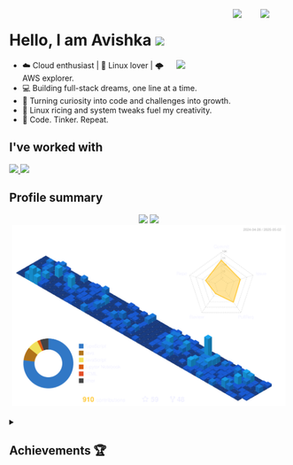 <!-- Header icons -->
<div>
 <!-- Day and Night icons -->
  <a href="https://github.com/settings/appearance#gh-light-mode-only">  
  <img src="https://raw.githubusercontent.com/Tarikul-Islam-Anik/Animated-Fluent-Emojis/master/Emojis/Travel%20and%20places/Sun%20with%20Face.png" width="50" align="right" />
  </a>

  <a href="https://github.com/settings/appearance#gh-dark-mode-only">
  <img src="https://raw.githubusercontent.com/Tarikul-Islam-Anik/Animated-Fluent-Emojis/master/Emojis/Travel%20and%20places/First%20Quarter%20Moon%20Face.png" width="50" align="right" />
  </a>
</div>

<h1> Hello, I am Avishka <img src = "https://media3.giphy.com/media/ZDNQdzCUjIK9VNUE2c/giphy.webp" width = "70"/></h1>
<div align="left">

<picture>
    <img src="images/coding.gif" width="40%" align="right" />
 </picture>

<!--   About me -->
* ☁️ Cloud enthusiast | 🐧 Linux lover | 🌩️ AWS explorer.   
* 💻 Building full-stack dreams, one line at a time.  
* 🚀 Turning curiosity into code and challenges into growth.  
* 🎨 Linux ricing and system tweaks fuel my creativity.  
* 🌟 Code. Tinker. Repeat.

<!-- Programming languages -->
<h2>I've worked with</h2>
<a href="https://github.com/avixkap#gh-light-mode-only">
 <img src="https://skillicons.dev/icons?i=aws,gcp,jenkins,terraform,ansible,linux,redhat,kubernetes,docker,heroku,gitlab,git,github,githubactions,flutter,bash,php,java,js,ts,py,nodejs,cs,vim,postman,vscode,visualstudio,mysql,postgres,linkedin,npm,nestjs,react,spring,dotnet,flask&theme=light&perline=8" />
</a>
<a href="https://github.com/avixkap#gh-dark-mode-only">
 <img src="https://skillicons.dev/icons?i=aws,gcp,jenkins,terraform,ansible,linux,redhat,kubernetes,docker,heroku,gitlab,git,github,githubactions,flutter,bash,php,java,js,ts,py,nodejs,cs,vim,postman,vscode,visualstudio,mysql,postgres,linkedin,npm,nestjs,react,nextjs,spring,dotnet,flask&theme=dark&perline=8" />
</a>

<!-- Profile summary -->
<h2>Profile summary </h2>
<div align="center">
 <picture align = "left">
     <img width="47%" src="https://github-readme-stats.vercel.app/api?username=avixkap&custom_title=Avishka's+Github+Stats&show_icons=true&hide_border=true&count_private=true&bg_color=00000000&title_color=58a6fe&text_color=878787&icon_color=58a6fe&cache_seconds=1800" />
  </picture>
<picture align = "left">
     <img width="47%" src="https://github-readme-streak-stats.herokuapp.com/?user=avixkap&background=00000000&hide_border=true&stroke=878787&ring=4c8ed9&fire=4c8ed9&currStreakNum=878787&sideNums=878787&currStreakLabel=878787&sideLabels=878787&dates=878787" />
</picture>
  <picture align = "right">
    <source media="(prefers-color-scheme: light)" srcset="images/profile-custom-season.svg" width = "98%">
    <img src="images/profile-custom-night-view.svg" width = "98%"/>
  </picture>
</div>

<br/>

<details>
<summary><h2>Achievements 🏆</h2></summary>

[![@avixkap's Holopin board](https://holopin.me/avishka2k)](https://holopin.io/@avishka2k)

<div align="center">
<img width="150" src="https://user-images.githubusercontent.com/86360412/214757966-662518c6-1388-45c1-8cc3-398c9ba11a28.png" alt="Postman API Fundamentals Student Expert Bagde" />
<img width="150" src="https://user-images.githubusercontent.com/86360412/214763352-e6e1016c-6581-4e27-8694-b5fc8eba95f9.png" alt="DevOps Badge"/>
<img width="130" src="https://user-images.githubusercontent.com/86360412/214763691-6c14f5d6-0a46-4052-b409-f41d483d8716.png"/>
</div>

</details>

<!-- Resources -->
<!-- GitHub Stats: https://github.com/anuraghazra/github-readme-stats -->
